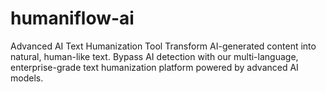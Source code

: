# humaniflow-ai
Advanced AI Text Humanization Tool  Transform AI-generated content into natural, human-like text. Bypass AI detection with our multi-language, enterprise-grade text humanization platform powered by advanced AI models.

